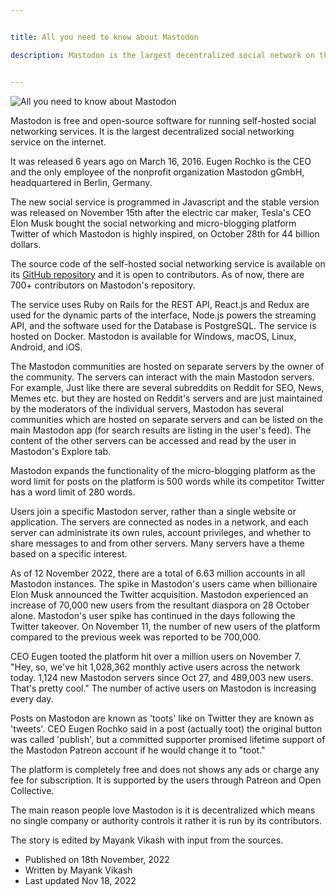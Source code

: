 ```yaml
---


title: All you need to know about Mastodon

description: Mastodon is the largest decentralized social network on the internet. Read this Guide to learn about it.


---
```


![All you need to know about Mastodon](https://mayankvikash.in/posts/all-you-need-to-know-about-mastodon/all-you-need-to-know-about-mastodon.webp)

Mastodon is free and open-source software for running self-hosted social networking services. It is the largest decentralized social networking service on the internet.

It was released 6 years ago on March 16, 2016. Eugen Rochko is the CEO and the only employee of the nonprofit organization Mastodon gGmbH, headquartered in Berlin, Germany.

The new social service is programmed in Javascript and the stable version was released on November 15th after the electric car maker, Tesla's CEO Elon Musk bought the social networking and micro-blogging platform Twitter of which Mastodon is highly inspired, on October 28th for 44 billion dollars.

The source code of the self-hosted social networking service is available on its [GitHub repository](https://github.com/mastodon/mastodon) and it is open to contributors. As of now, there are 700+ contributors on Mastodon's repository.

The service uses Ruby on Rails for the REST API, React.js and Redux are used for the dynamic parts of the interface, Node.js powers the streaming API, and the software used for the Database is PostgreSQL. The service is hosted on Docker. Mastodon is available for Windows, macOS, Linux, Android, and iOS.



The Mastodon communities are hosted on separate servers by the owner of the community. The servers can interact with the main Mastodon servers. For example, Just like there are several subreddits on Reddit for SEO, News, Memes etc. but they are hosted on Reddit's servers and are just maintained by the moderators of the individual servers, Mastodon has several communities which are hosted on separate servers and can be listed on the main Mastodon app (for search results are listing in the user's feed). The content of the other servers can be accessed and read by the user in Mastodon's Explore tab.

Mastodon expands the functionality of the micro-blogging platform as the word limit for posts on the platform is 500 words while its competitor Twitter has a word limit of 280 words.

Users join a specific Mastodon server, rather than a single website or application. The servers are connected as nodes in a network, and each server can administrate its own rules, account privileges, and whether to share messages to and from other servers. Many servers have a theme based on a specific interest. 

As of 12 November 2022, there are a total of 6.63 million accounts in all Mastodon instances. The spike in Mastodon's users came when billionaire Elon Musk announced the Twitter acquisition. Mastodon experienced an increase of 70,000 new users from the resultant diaspora on 28 October alone. Mastodon's user spike has continued in the days following the Twitter takeover. On November 11, the number of new users of the platform compared to the previous week was reported to be 700,000.

CEO Eugen tooted the platform hit over a million users on November 7.  
"Hey, so, we've hit 1,028,362 monthly active users across the network today. 1,124 new Mastodon servers since Oct 27, and 489,003 new users. That's pretty cool."
The number of active users on Mastodon is increasing every day.

Posts on Mastodon are known as 'toots' like on Twitter they are known as 'tweets'. CEO Eugen Rochko said in a post (actually toot) the original button was called 'publish', but a committed supporter promised lifetime support of the Mastodon Patreon account if he would change it to "toot."

The platform is completely free and does not shows any ads or charge any fee for subscription. It is supported by the users through Patreon and Open Collective.

The main reason people love Mastodon is it is decentralized which means no single company or authority controls it rather it is run by its contributors.

The story is edited by Mayank Vikash with input from the sources.

- Published on 18th November, 2022
- Written by Mayank Vikash
- Last updated Nov 18, 2022
